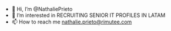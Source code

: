 - 👋 Hi, I’m @NathaliePrieto
- 👀 I’m interested in RECRUITING SENIOR IT PROFILES IN LATAM
- 📫 How to reach me nathalie.prieto@rimutee.com

<!---
NathaliePrieto/NathaliePrieto is a ✨ special ✨ repository because its `README.md` (this file) appears on your GitHub profile.
You can click the Preview link to take a look at your changes.
--->
